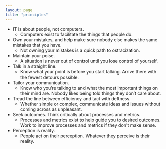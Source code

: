 ```yaml
---
layout: page
title: "principles"
---
```

- IT is about people, not computers.
  - Computers exist to facilitate the things that people do.
- Own your mistakes, and help make sure nobody else makes the same mistakes that you have.
  - Not owning your mistakes is a quick path to ostracization.
- Maintain your poise.
  - A situation is never out of control until you lose control of yourself.
- Talk in a straight line.
  - Know what your point is before you start talking. Arrive there with the fewest detours possible.
- Tailor your communication.
  - Know who you’re talking to and what the most important things on their mind are. Nobody likes being told things they don’t care about.
- Tread the line between efficiency and tact with deftness.
  - Whether simple or complex, communicate ideas and issues without coming across as unpleasant.
- Seek outcomes. Think critically about processes and metrics.
  - Processes and metrics exist to help guide you to desired outcomes. Work to improve processes and metrics if they don't make sense.
- Perception is reality.
  - People act on their perception. Whatever they perceive is their reality.